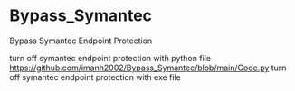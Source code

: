 # Bypass_Symantec
Bypass Symantec Endpoint Protection

turn off symantec endpoint protection with python file
https://github.com/imanh2002/Bypass_Symantec/blob/main/Code.py
turn off symantec endpoint protection with exe file
